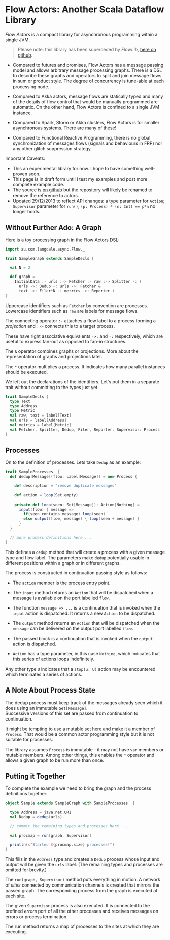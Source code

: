 # Flow Actors: Another Scala Dataflow Library

_Flow Actors_ is a compact library for asynchronous programming within a single JVM.

> Please note: this library has been superceded by _FlowLib_, [here on github](https://github.com/arnolddevos/FlowLib).  

* Compared to futures and promises, Flow Actors has a message passing model and allows arbitrary message processing graphs. There is a DSL to describe these graphs and operators to split and join message flows in sum or product style.  The degree of concurrency is tune-able at each processing node.

* Compared to Akka actors, message flows are statically typed and many of the details of flow control that would be manually programmed are automatic. On the other hand, Flow Actors is confined to a single JVM instance.

* Compared to Spark, Storm or Akka clusters, Flow Actors is for smaller asynchronous systems.  There are many of these! 

* Compared to Functional Reactive Programming, there is no global synchronization of messages flows (signals and behaviours in FRP) nor any other glitch suppression strategy.  

Important Caveats:

* This an experimental library for now.   I hope to have something well-proven soon.  
* This page is in draft form until I test my examples and post more complete example code.
* The source is [on github](https://github.com/arnolddevos/FlowActors) but the repository will likely be renamed to remove the reference to actors.
* Updated 29/12/2013 to reflect API changes: a type parameter for `Action`; `Supervisor` parameter for `run()`; 
`(p: Process) * (n: Int) == p*n` no longer holds.

## Without Further Ado: A Graph

Here is a toy processing graph in the Flow Actors DSL:

```scala
import au.com.langdale.async.Flow._

trait SampleGraph extends SampleDecls { 

  val N = 2

  def graph =
    InitialData :- urls :-> Fetcher :- raw :-> Splitter -: ( 
  	  urls ->: Dedup -: urls ->: Fetcher & 
  	  text ->: Filer*N -: metrics ->: Reporter )
}
```

Uppercase identifiers such as `Fetcher` by convention are processes.  Lowercase identifiers such as `raw` are labels for message flows.

The connecting operator `:-` attaches a flow label to a process forming a _projection_ and `:->` connects this to a target process. 

These have right associative equivalents `->:` and `-:` respectively, which are useful to express fan-out as opposed to fan-in structures. 

The `&` operator combines graphs or projections. More about the representation of graphs and projections later.

The `*` operator multiplies a process. It indicates how many parallel instances should be executed.

We left out the declarations of the identifiers.  Let's put them in a separate trait without committing to the types just yet.

```scala
trait SampleDecls { 
  type Text
  type Address
  type Metric 
  val raw, text = label[Text]
  val urls = label[Address]
  val metrics = label[Metric]
  val Fetcher, Splitter, Dedup, Filer, Reporter, Supervisor: Process
}
```

## Processes

On to the definition of processes. Lets take `Dedup` as an example:

```scala
trait SampleProcesses  { 
  def dedup[Message](flow: Label[Message]) = new Process {

    def description = "remove duplicate messages"
  
    def action = loop(Set.empty)
  
    private def loop(seen: Set[Message]): Action[Nothing] =
      input(flow) { message => 
      	if(seen contains message) loop(seen)
      	else output(flow, message) { loop(seen + message) }
      }
  }

  // more process definitions here ...
}
```

This defines a `dedup` method that will create a process with a given message type and flow label. 
The parameters make `dedup` potentially usable in different positions within a graph or in different graphs.

The process is constructed in continuation passing style as follows:

* The `action` member is the process entry point.  

* The `input` method returns an `Action` that will
be dispatched when a message is available on the 
port labelled `flow`. 

* The function `message => ...` is a continuation 
that is invoked when the `input` action is dispatched. 
It returns a new `Action` to be dispatched.

* The `output` method returns an `Action` that will be 
dispatched when the `message` can be delivered on the
output port labelled `flow`.

* The passed block is a continuation that is 
invoked when the `output` action is dispatched.

* `Action` has a type parameter, in this case 
`Nothing`, which indicates that this series of actions
loops indefinitely.  

Any other type `U` indicates that a `stop(u: U)` action 
may be encountered which terminates a series of actions. 

## A Note About Process State

The dedup process must keep track of the messages already seen
which it does using an immutable `Set[Message]`.  
Successive versions of this set are passed from continuation
to continuation.

It might be tempting to use a mutable set here and make it
a member of `Process`.  That would be a common actor 
programming style but it is not suitable for processes.

The library assumes `Process` is immutable - it may not
have `var` members or mutable members.  Among other things, 
this enables the `*` operator and allows a given graph to 
be run more than once.

## Putting it Together

To complete the example we need to bring the graph and
the process definitions together:

```scala
object Sample extends SampleGraph with SampleProcesses  {

  type Address = java.net.URI
  val Dedup = dedup(urls)

  // commit the remaining types and processes here ...

  val procmap = run(graph, Supervisor)

  println(s"Started ${procmap.size} processes!")
}
```

This fills in the `Address` type and creates a `Dedup` process
whose input and output will be given the `urls` label. 
(The remaining types and processes are omitted for brevity.)

The `run(graph, Supervisor)` method puts everything in motion.  A network of _sites_ 
connected by communication channels is created that mirrors the passed graph. 
The corresponding process from the graph is executed at each site.  

The given `Supervisor` process is also executed.  It is connected to the prefined _errors_ 
port of all the other processes and receives messages on errors or process termination. 

The run method returns a map of processes to the sites at which they are executing.   
